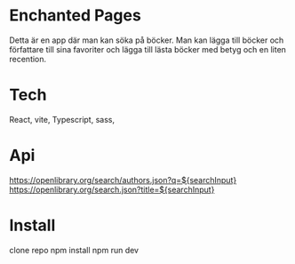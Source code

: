 # Enchanted Pages

Detta är en app där man kan söka på böcker. Man kan lägga till böcker och författare till sina favoriter och lägga till lästa böcker med betyg och en liten recention.

# Tech

React, vite, Typescript, sass,

# Api

https://openlibrary.org/search/authors.json?q=${searchInput}
https://openlibrary.org/search.json?title=${searchInput}

# Install

clone repo
npm install
npm run dev

